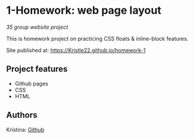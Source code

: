 # 1-Homework: web page layout

_35 group website project_

This is homework project on practicing CSS floats & inline-block features.

Site published at: https://Kristle22.github.io/homework-1

## Project features

-   Github pages
-   CSS
-   HTML

## Authors

Kristina: [Github](https://github.com/Kristle22)
